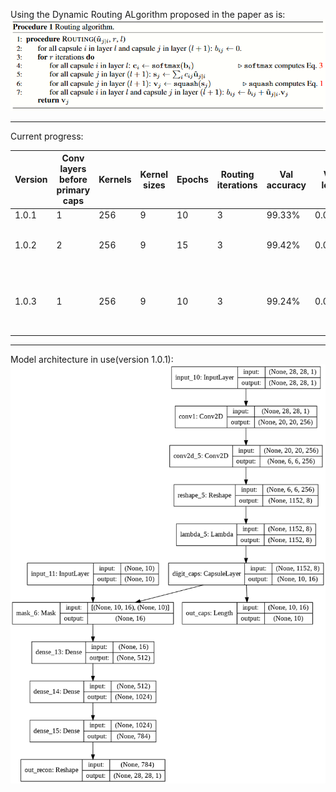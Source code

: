 Using the Dynamic Routing ALgorithm proposed in the paper as is:
![Using the Dynamic Routing ALgorithm proposed in the paper as is:](https://github.com/Utkarsh87/Capsule-Networks/blob/master/mnist/images/Dynamic%20Routing.PNG)

---------------------------------------------------------------------------------------------------------------------------------------------------------------------------

Current progress:

|Version| Conv layers before primary caps | Kernels | Kernel sizes | Epochs | Routing iterations | Val accuracy | Val loss | Changes | Comments |
| ------------- | ------------- | ------------- | ------------- | ------------- | ------------- | ------------- | ------------- | ------------- | ------------- |
| 1.0.1  | 1  |  256 |  9  |  10  |  3   |  99.33%   |  0.0076  | - | first result |
| 1.0.2  | 2  |  256 |  9  |  15  |  3   |  99.42%   |  0.0052  | increased conv layer before primary caps | not much help, not the motive |
| 1.0.3  | 1  |  256 |  9  |  10  |  3   |  99.24%   |  0.0081  | increased digit caps dimensions(16->32) | training time almost 2x, good trend, promising |
 

----------------------------------------------------------------------------------------------------------------------------------------------------------------------------

Model architecture in use(version 1.0.1):
![Model architecture in use:](https://github.com/Utkarsh87/Capsule-Networks/blob/master/mnist/images/model1.png)
